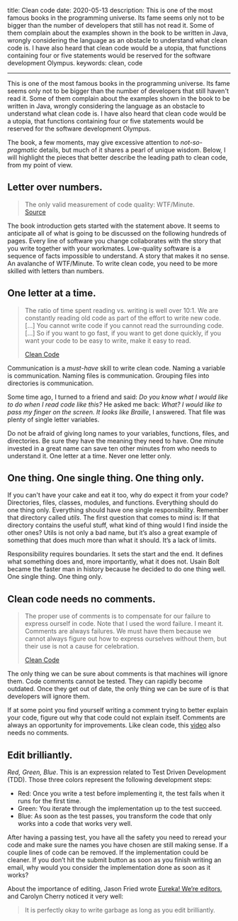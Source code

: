title: Clean code
date: 2020-05-13
description: This is one of the most famous books in the programming universe. Its fame seems only not to be bigger than the number of developers that still has not read it. Some of them complain about the examples shown in the book to be written in Java, wrongly considering the language as an obstacle to understand what clean code is. I have also heard that clean code would be a utopia, that functions containing four or five statements would be reserved for the software development Olympus.
keywords: clean, code

---

This is one of the most famous books in the programming universe. Its fame seems only not to be bigger than the number of developers that still haven't read it. Some of them complain about the examples shown in the book to be written in Java, wrongly considering the language as an obstacle to understand what clean code is. I have also heard that clean code would be a utopia, that functions containing four or five statements would be reserved for the software development Olympus.

The book, a few moments, may give excessive attention to *not-so-pragmatic* details, but much of it shares a pearl of unique wisdom. Below, I will highlight the pieces that better describe the leading path to clean code, from my point of view.

## Letter over numbers.

> The only valid measurement of code quality: WTF/Minute.  
> [Source](https://www.osnews.com/story/19266/wtfsm/)

The book introduction gets started with the statement above. It seems to anticipate all of what is going to be discussed on the following hundreds of pages. Every line of software you change collaborates with the story that you write together with your workmates. Low-quality software is a sequence of facts impossible to understand. A story that makes it no sense. An avalanche of WTF/Minute. To write clean code, you need to be more skilled with letters than numbers.

## One letter at a time.

> The ratio of time spent reading vs. writing is well over 10:1. We are constantly reading old code as part of the effort to write new code. [...] You cannot write code if you cannot read the surrounding code. [...] So if you want to go fast, if you want to get done quickly, if you want your code to be easy to write, make it easy to read.
>
> [Clean Code](https://www.thriftbooks.com/w/clean-code-a-handbook-of-agile-software-craftsmanship-robert-c-martin-series_robert-c-martin/332840/#isbn=0132350882&idiq=10169803)

Communication is a *must-have* skill to write clean code. Naming a variable is communication. Naming files is communication. Grouping files into directories is communication.

Some time ago, I turned to a friend and said: *Do you know what I would like to do when I read code like this?* He asked me back: *What?* *I would like to pass my finger on the screen. It looks like Braille*, I answered. That file was plenty of single letter variables.

Do not be afraid of giving long names to your variables, functions, files, and directories. Be sure they have the meaning they need to have. One minute invested in a great name can save ten other minutes from who needs to understand it. One letter at a time. Never one letter only.

## One thing. One single thing. One thing only.

If you can't have your cake and eat it too, why do expect it from your code? Directories, files, classes, modules, and functions. Everything should do one thing only. Everything should have one single responsibility. Remember that directory called *utils*. The first question that comes to mind is: If that directory contains the useful stuff, what kind of thing would I find inside the other ones? Utils is not only a bad name, but it’s also a great example of something that does much more than what it should. It’s a lack of limits.

Responsibility requires boundaries. It sets the start and the end. It defines what something does and, more importantly, what it does not. Usain Bolt became the faster man in history because he decided to do one thing well. One single thing. One thing only.

## Clean code needs no comments.

> The proper use of comments is to compensate for our failure to express ourself in code. Note that I used the word failure. I meant it. Comments are always failures. We must have them because we cannot always figure out how to express ourselves without them, but their use is not a cause for celebration.
>
> [Clean Code](https://www.thriftbooks.com/w/clean-code-a-handbook-of-agile-software-craftsmanship-robert-c-martin-series_robert-c-martin/332840/#isbn=0132350882&idiq=10169803)

The only thing we can be sure about comments is that machines will ignore them. Code comments cannot be tested. They can rapidly become outdated. Once they get out of date, the only thing we can be sure of is that developers will ignore them.

If at some point you find yourself writing a comment trying to better explain your code, figure out why that code could not explain itself. Comments are always an opportunity for improvements. Like clean code, this [video](https://youtu.be/wXaC0YvDgIo?t=237) also needs no comments.

## Edit brilliantly.

*Red, Green, Blue*. This is an expression related to Test Driven Development (TDD). Those three colors represent the following development steps:

- Red: Once you write a test before implementing it, the test fails when it runs for the first time.
- Green: You iterate through the implementation up to the test succeed.
- Blue: As soon as the test passes, you transform the code that only works into a code that works very well.

After having a passing test, you have all the safety you need to reread your code and make sure the names you have chosen are still making sense. If a couple lines of code can be removed. If the implementation could be cleaner. If you don’t hit the submit button as soon as you finish writing an email, why would you consider the implementation done as soon as it works?

About the importance of editing, Jason Fried wrote [Eureka! We’re editors](https://signalvnoise.com/posts/2930-svn-flashback-eureka-were-editors), and Carolyn Cherry noticed it very well:

> It is perfectly okay to write garbage as long as you edit brilliantly.
